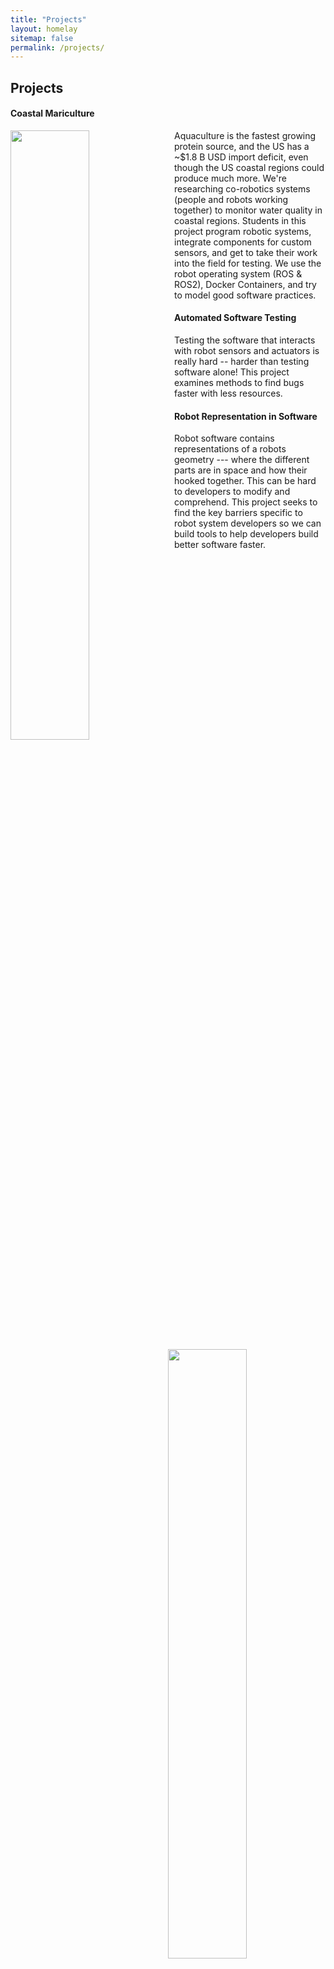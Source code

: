 ```yaml
---
title: "Projects"
layout: homelay
sitemap: false
permalink: /projects/
---
```


## Projects


#### Coastal Mariculture

  <img src="{{ site.url }}{{ site.baseurl }}/images/media/heron-flyover-normal-speed.gif" class="img-responsive" width="50%" style="float: left; padding-right: 10px;" />
  Aquaculture is the fastest growing protein source, and the US has a ~$1.8 B USD import deficit, even though the US coastal regions could produce much more.  We're researching co-robotics systems (people and robots working together) to monitor water quality in coastal regions.


  <img src="{{ site.url }}{{ site.baseurl }}/images/media/students-in-the-field-sm.JPG" class="img-responsive" width="50%" style="float: right; padding-left: 10px;" />
  Students in this project program robotic systems, integrate components for custom sensors, and get to take their work into the field for testing.    We use the robot operating system (ROS & ROS2), Docker Containers, and try to model good software practices.


#### Automated Software Testing

  <img src="{{ site.url }}{{ site.baseurl }}/images/media/imu-testing.gif" class="img-responsive" width="50%" style="float: left; padding-right: 20px;" />
Testing the software that interacts with robot sensors and actuators is really hard -- harder than testing software alone!  This project examines methods to find bugs faster with less resources.  


#### Robot Representation in Software

  <img src="{{ site.url }}{{ site.baseurl }}/images/media/lambda-at-dix-park-sm.JPG" class="img-responsive" width="50%" style="float: right; padding-left: 10px;" />
Robot software contains representations of a robots geometry --- where the different parts are in space and how their hooked together.   This can be hard to developers to modify and comprehend.  This project seeks to find the key barriers specific to robot system developers so we can build tools to help developers build better software faster.


